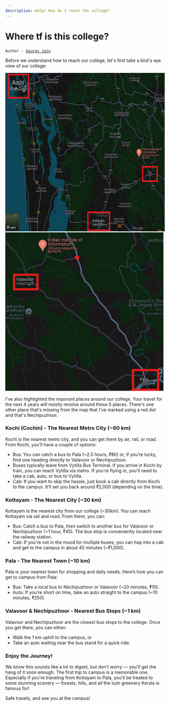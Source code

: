 ```yaml
---
description: Help! How do I reach the college?
---
```


# Where tf is this college?

`Author - `[`Gaurav Jain`](https://github.com/errorxyz)

Before we understand how to reach our college, let's first take a bird's eye view of our college:

<img src="map.png" alt="map1" width="700" height="500">

<img src="map2.png" alt="map2" width="500" height="500">

I've also highlighted the imporant places around our college. Your travel for the next 4 years will mostly revolve around these 5 places. There's one other place that's missing from the map that I've marked using a red dot and that's Nechipuzhoor.

### Kochi (Cochin) - The Nearest Metro City (~60 km)
Kochi is the nearest metro city, and you can get there by air, rail, or road. From Kochi, you’ll have a couple of options:
- Bus: You can catch a bus to Pala (~2.5 hours, ₹80) or, if you’re lucky, find one heading directly to Valavoor or Nechipuzhoor.
- Buses typically leave from Vytilla Bus Terminal. If you arrive in Kochi by train, you can reach Vytilla via metro. If you’re flying in, you’ll need to take a cab, auto, or bus to Vytilla.
- Cab: If you want to skip the hassle, just book a cab directly from Kochi to the campus. It’ll set you back around ₹2,000 (depending on the time).

### Kottayam - The Nearest City (~30 km)
Kottayam is the nearest city from our college (~30km). You can reach Kottayam via rail and road. From there, you can:
- Bus: Catch a bus to Pala, then switch to another bus for Valavoor or Nechipuzhoor (~1 hour, ₹45). The bus stop is conveniently located near the railway station.
- Cab: If you're not in the mood for multiple buses, you can hop into a cab and get to the campus in about 45 minutes (~₹1,000).

### Pala - The Nearest Town (~10 km)
Pala is your nearest town for shopping and daily needs. Here’s how you can get to campus from Pala:
- Bus: Take a local bus to Nechipuzhoor or Valavoor (~20 minutes, ₹10).
- Auto: If you’re short on time, take an auto straight to the campus (~10 minutes, ₹250).


### Valavoor & Nechipuzhoor - Nearest Bus Stops (~1 km)
Valavoor and Nechipuzhoor are the closest bus stops to the college. Once you get there, you can either:
- Walk the 1 km uphill to the campus, or
- Take an auto waiting near the bus stand for a quick ride.

### Enjoy the Journey!

We know this sounds like a lot to digest, but don’t worry — you'll get the hang of it soon enough. The first trip to campus is a memorable one. Especially if you're traveling from Kottayam to Pala, you'll be treated to some stunning scenery — forests, hills, and all the lush greenery Kerala is famous for!

Safe travels, and see you at the campus!
